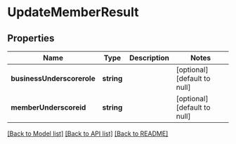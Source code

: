 # UpdateMemberResult

## Properties
Name | Type | Description | Notes
------------ | ------------- | ------------- | -------------
**businessUnderscorerole** | **string** |  | [optional] [default to null]
**memberUnderscoreid** | **string** |  | [optional] [default to null]

[[Back to Model list]](../README.md#documentation-for-models) [[Back to API list]](../README.md#documentation-for-api-endpoints) [[Back to README]](../README.md)


